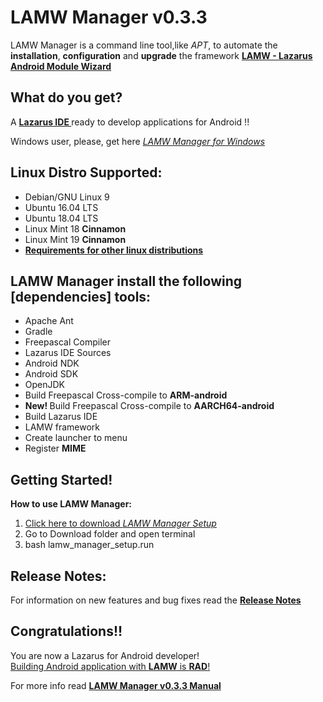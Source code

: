 LAMW Manager v0.3.3
=======================================================================

LAMW Manager is a command line tool,like *APT*, to automate the <strong>installation</strong>, <strong>configuration</strong> and <strong>upgrade</strong>  the framework  <a href="https://github.com/jmpessoa/lazandroidmodulewizard"><strong>LAMW - Lazarus Android Module Wizard</strong></a>


What do you get?
----------------------------------------------------------------------

<p>
	A <strong><a href="http://www.lazarus-ide.org/">Lazarus  IDE </a></strong>ready to develop applications for Android !!
</p>

<p> 
	Windows user, please,  get here <em><a href="https://github.com/DanielOliveiraSouza/Laz4LAMW-win-installer"> LAMW Manager for Windows</a></em>
</p>


Linux Distro Supported:
----------------------------------------------------------------------

<ul>
	<li>Debian/GNU Linux 9</li>
	<li>Ubuntu 16.04 LTS</li>
	<li>Ubuntu 18.04 LTS</li>
	<li>Linux Mint 18 <strong>Cinnamon</strong></li>
	<li>Linux Mint 19 <strong>Cinnamon</strong></li>
	<li><a href="https://github.com/DanielOliveiraSouza/LAMWAutoRunScripts/blob/v0.3.3/lamw_manager/docs/other-distros-info.md"><strong>Requirements for other linux distributions</strong></a></li>
</ul>		



LAMW Manager install the following [dependencies] tools:
----------------------------------------------------------------------
<ul>
	<li>Apache Ant</li>
	<li>Gradle</li>
	<li>Freepascal Compiler</li>
	<li>Lazarus IDE Sources</li>
	<li>Android NDK</li>
	<li>Android SDK</li>
	<li>OpenJDK</li>
	<li>Build Freepascal Cross-compile to <strong>ARM-android</strong></li>
	<li><strong>New! </strong>Build Freepascal Cross-compile to <strong>AARCH64-android</strong></li>
	<li>Build Lazarus IDE</li>
	<li>LAMW framework</li>
	<li>Create launcher to menu</li>
	<li>Register <strong>MIME</strong> </li>
</ul>

<!--
<strong>Example of installation:</strong>
<pre> 
To install LAMW and dependencies:
	<strong>./lamw_manager</strong>
	<br>To install LAMW and dependencies and Run <strong>Android  GUI SDK Manager</strong><sup>1</sup></br>
	<strong>./lamw_manager</strong>        <em>--sdkmanager</em>
<br>To just upgrade <strong>LAMW framework</strong> <em>(with the latest version available in git)</em></br>
	<strong>./lamw_manager</strong>        <em>--update_lamw</em>
<br>Install with proxy:</br>
	<strong>./lamw_manager        --use-proxy	--server</strong> <em>10.0.16.1</em>	<strong>--port</strong>	<em>3128</em> 
<br>To clean and reinstall LAMW</br>
	<strong>./lamw_manager</strong>        <em>--reset</em>
<sup>1</sup>  If it is already installed, just run the Android SDK Tools
</pre>

</p> -->

Getting Started!
----------------------------------------------------------------------
<p>
	<strong>How to use LAMW Manager:</strong>
	<ol>
	<li><a href="https://raw.githubusercontent.com/DanielOliveiraSouza/LAMW4Linux-installer/v0.3.3/lamw_manager/assets/lamw_manager_setup.run">Click here to download <em> LAMW Manager Setup</em></a></li> 
	<li>Go to Download folder and open terminal</li>
	<li>bash lamw_manager_setup.run</strong></li>
	</ol>
</p>
<!--<br></br> -->

Release Notes:
----------------------------------------------------------------------
<p>
	For information on new features and bug fixes read the <a href="https://github.com/DanielOliveiraSouza/LAMWAutoRunScripts/blob/v0.3.3/lamw_manager/docs/release_notes.md"><strong>Release Notes</strong></a>
</p>

Congratulations!!
----------------------------------------------------------------------
<p>
	You are now a Lazarus for Android developer!
	<br><a href="https://drive.google.com/open?id=1CeDDpuDfRwYrKpN7VHbossH6GfZUfqjm">Building Android application with <strong>LAMW</strong> is <strong>RAD</strong>!</a></br>
</p>

<p>
	For more info read <a href="https://github.com/DanielOliveiraSouza/LAMWAutoRunScripts/blob/v0.3.3/lamw_manager/docs/man.md"><strong>LAMW Manager v0.3.3 Manual</strong></a>
</p>